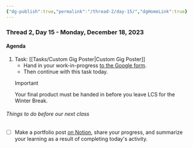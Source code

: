 ```yaml
---
{"dg-publish":true,"permalink":"/thread-2/day-15/","dgHomeLink":true}
---
```


### Thread 2, Day 15 - Monday, December 18, 2023
#### Agenda
1. Task: [[Tasks/Custom Gig Poster\|Custom Gig Poster]]
	- Hand in your work-in-progress [to the Google form](https://docs.google.com/forms/d/e/1FAIpQLScYEG6oLgAFN9DR16LC10Hkie5T75342qqwgCTxrKWbZ-GYLA/viewform).
	- Then continue with this task today.
	> [!IMPORTANT]
	> Your final product must be handed in before you leave LCS for the Winter Break.

###### Things to do before our next class
- [ ] Make a portfolio post [on Notion](https://notion.so), share your progress, and summarize your learning as a result of completing today's activity.